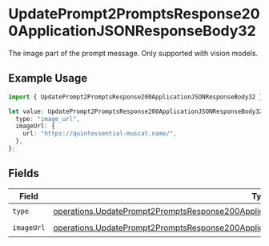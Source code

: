 # UpdatePrompt2PromptsResponse200ApplicationJSONResponseBody32

The image part of the prompt message. Only supported with vision models.

## Example Usage

```typescript
import { UpdatePrompt2PromptsResponse200ApplicationJSONResponseBody32 } from "@orq-ai/node/models/operations";

let value: UpdatePrompt2PromptsResponse200ApplicationJSONResponseBody32 = {
  type: "image_url",
  imageUrl: {
    url: "https://quintessential-muscat.name/",
  },
};
```

## Fields

| Field                                                                                                                                                                                                            | Type                                                                                                                                                                                                             | Required                                                                                                                                                                                                         | Description                                                                                                                                                                                                      |
| ---------------------------------------------------------------------------------------------------------------------------------------------------------------------------------------------------------------- | ---------------------------------------------------------------------------------------------------------------------------------------------------------------------------------------------------------------- | ---------------------------------------------------------------------------------------------------------------------------------------------------------------------------------------------------------------- | ---------------------------------------------------------------------------------------------------------------------------------------------------------------------------------------------------------------- |
| `type`                                                                                                                                                                                                           | [operations.UpdatePrompt2PromptsResponse200ApplicationJSONResponseBody3VersionsPromptConfigType](../../models/operations/updateprompt2promptsresponse200applicationjsonresponsebody3versionspromptconfigtype.md) | :heavy_check_mark:                                                                                                                                                                                               | N/A                                                                                                                                                                                                              |
| `imageUrl`                                                                                                                                                                                                       | [operations.UpdatePrompt2PromptsResponse200ApplicationJSONResponseBody3ImageUrl](../../models/operations/updateprompt2promptsresponse200applicationjsonresponsebody3imageurl.md)                                 | :heavy_check_mark:                                                                                                                                                                                               | N/A                                                                                                                                                                                                              |